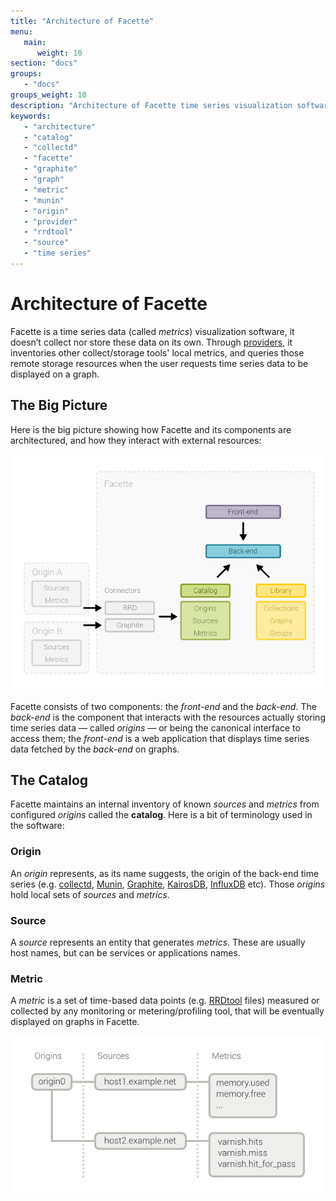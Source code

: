 ```yaml
---
title: "Architecture of Facette"
menu:
   main:
      weight: 10
section: "docs"
groups:
   - "docs"
groups_weight: 10
description: "Architecture of Facette time series visualization software"
keywords:
   - "architecture"
   - "catalog"
   - "collectd"
   - "facette"
   - "graphite"
   - "graph"
   - "metric"
   - "munin"
   - "origin"
   - "provider"
   - "rrdtool"
   - "source"
   - "time series"
---
```


# Architecture of Facette

Facette is a time series data (called *metrics*) visualization software, it doesn’t collect nor store these data on its
own. Through [providers](/configuration/), it inventories other collect/storage tools' local
metrics, and queries those remote storage resources when the user requests time series data to be displayed on a graph.

## The Big Picture

Here is the big picture showing how Facette and its components are architectured, and how they interact with external
resources:

![Architecture Schema](/schema-architecture.png)

Facette consists of two components: the *front-end* and the *back-end*. The *back-end* is the component that interacts
with the resources actually storing time series data — called *origins* — or being the canonical interface to access
them; the *front-end* is a web application that displays time series data fetched by the *back-end* on graphs.

## The Catalog

Facette maintains an internal inventory of known *sources* and *metrics* from configured *origins* called the
**catalog**. Here is a bit of terminology used in the software:

### Origin

An *origin* represents, as its name suggests, the origin of the back-end time series (e.g. [collectd][0], [Munin][1],
[Graphite][2], [KairosDB][3], [InfluxDB][4] etc). Those *origins* hold local sets of *sources* and *metrics*.

### Source

A *source* represents an entity that generates *metrics*. These are usually host names, but can be services or
applications names.

### Metric

A *metric* is a set of time-based data points (e.g. [RRDtool][5] files) measured or collected by any monitoring or
metering/profiling tool, that will be eventually displayed on graphs in Facette.

![Catalog Schema](/schema-catalog.png)


[0]: http://collectd.org/
[1]: http://munin-monitoring.org/
[2]: http://graphite.readthedocs.org/
[3]: https://code.google.com/p/kairosdb/
[4]: http://influxdb.org/
[5]: http://oss.oetiker.ch/rrdtool/
